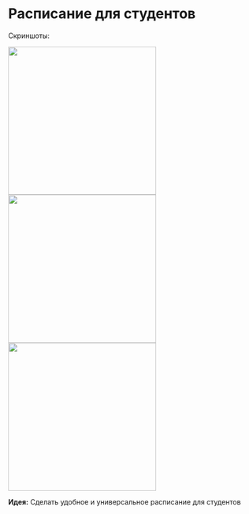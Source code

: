 # Расписание для студентов
<p>Скриншоты:</p>
<div>
  <p align="left">
    <img src="https://drive.google.com/uc?export=view&id=1jGb2dnst5oTuok5ZDLbE049rh13Er-hJ" width="300">
    <img src="https://drive.google.com/uc?export=view&id=1jGvY8RAg-zs7Y7f8WjYg2Ykj4jx4yjZh" width="300">
    <img src="https://drive.google.com/uc?export=view&id=1j2tGBmAwZBmxboHwnuRZOKF4Tnt65gCK" width="300">
  </p>
</div>

<p><b>Идея:</b> Сделать удобное и универсальное расписание для студентов</p>

